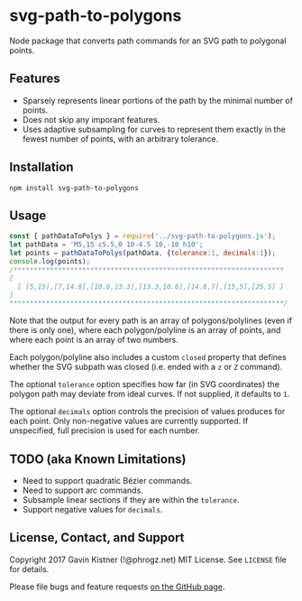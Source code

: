 # svg-path-to-polygons
Node package that converts path commands for an SVG path to polygonal points.

## Features

* Sparsely represents linear portions of the path by the minimal number of points.
* Does not skip any imporant features.
* Uses adaptive subsampling for curves to represent them exactly in the fewest number of points, with an arbitrary tolerance.


## Installation

`npm install svg-path-to-polygons`


## Usage
```js
const { pathDataToPolys } = require('../svg-path-to-polygons.js');
let pathData = 'M5,15 c5.5,0 10-4.5 10,-10 h10';
let points = pathDataToPolys(pathData, {tolerance:1, decimals:1});
console.log(points);
/*******************************************************************
[
  [ [5,15],[7,14.8],[10.6,13.3],[13.3,10.6],[14.8,7],[15,5],[25,5] ]
]
********************************************************************/
```

Note that the output for every path is an array of polygons/polylines (even if there is only one), where each polygon/polyline is an array of points, and where each point is an array of two numbers.

Each polygon/polyline also includes a custom `closed` property that defines whether the SVG subpath was closed (i.e. ended with a `z` or `Z` command).

The optional `tolerance` option specifies how far (in SVG coordinates) the polygon path may deviate from ideal curves. If not supplied, it defaults to `1`.

The optional `decimals` option controls the precision of values produces for each point. Only non-negative values are currently supported. If unspecified, full precision is used for each number.


## TODO (aka Known Limitations)

* Need to support quadratic Bézier commands.
* Need to support arc commands.
* Subsample linear sections if they are within the `tolerance`.
* Support negative values for `decimals`.


## License, Contact, and Support

Copyright 2017 Gavin Kistner (!@phrogz.net)
MIT License. See `LICENSE` file for details.

Please file bugs and feature requests [on the GitHub page](https://github.com/Phrogz/svg-path-to-polygons/issues).